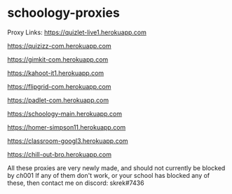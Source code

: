 # schoology-proxies
Proxy Links:
https://quizlet-live1.herokuapp.com

https://quizizz-com.herokuapp.com

https://gimkit-com.herokuapp.com

https://kahoot-it1.herokuapp.com

https://flipgrid-com.herokuapp.com

https://padlet-com.herokuapp.com

https://schoology-main.herokuapp.com

https://homer-simpson11.herokuapp.com

https://classroom-googl3.herokuapp.com

https://chill-out-bro.herokuapp.com

All these proxies are very newly made, and should not currently be blocked by $ch001$
If any of them don't work, or your school has blocked any of these, then contact me on discord:
skrek#7436
